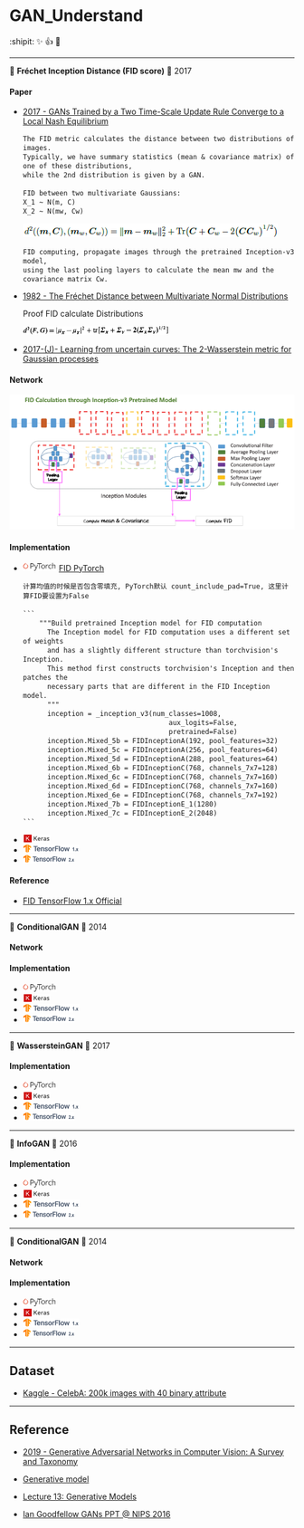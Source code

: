 # GAN_Understand

:shipit: :sparkles: :+1: :clap:

********

:watermelon:  **Fréchet Inception Distance (FID score)**   :date:   2017

#### Paper

- [2017 - GANs Trained by a Two Time-Scale Update Rule Converge to a Local Nash Equilibrium](https://arxiv.org/pdf/1706.08500)

      The FID metric calculates the distance between two distributions of images.
      Typically, we have summary statistics (mean & covariance matrix) of one of these distributions, 
      while the 2nd distribution is given by a GAN.

      FID between two multivariate Gaussians:
      X_1 ~ N(m, C) 
      X_2 ~ N(mw, Cw)

   <img src="../README/images/fid.png">  

      FID computing, propagate images through the pretrained Inception-v3 model, 
      using the last pooling layers to calculate the mean mw and the covariance matrix Cw.

- [1982 - The Fréchet Distance between Multivariate Normal Distributions](https://core.ac.uk/download/pdf/82269844.pdf)

   Proof FID calculate Distributions
    
   <img src="../README/images/fid_formula.png" height="15"> 

- [2017-(J)- Learning from uncertain curves: The 2-Wasserstein metric for Gaussian processes](https://papers.nips.cc/paper/7149-learning-from-uncertain-curves-the-2-wasserstein-metric-for-gaussian-processes.pdf)

#### Network 

   <img src="../README/images/fidcalc.png"> 

#### Implementation 
<!-- - ![tf1](README/images/tf1.png)  [DCGAN tensorflow Official](https://github.com/tensorflow/docs-l10n/blob/master/site/zh-cn/tutorials/generative/dcgan.ipynb) -->

- <img src="../README/images/pytorch.png" height="15">  [FID PyTorch](https://github.com/mseitzer/pytorch-fid)

      计算均值的时候是否包含零填充, PyTorch默认 count_include_pad=True, 这里计算FID要设置为False

      ```
          """Build pretrained Inception model for FID computation
            The Inception model for FID computation uses a different set of weights
            and has a slightly different structure than torchvision's Inception.
            This method first constructs torchvision's Inception and then patches the
            necessary parts that are different in the FID Inception model.
            """
            inception = _inception_v3(num_classes=1008,
                                          aux_logits=False,
                                          pretrained=False)
            inception.Mixed_5b = FIDInceptionA(192, pool_features=32)
            inception.Mixed_5c = FIDInceptionA(256, pool_features=64)
            inception.Mixed_5d = FIDInceptionA(288, pool_features=64)
            inception.Mixed_6b = FIDInceptionC(768, channels_7x7=128)
            inception.Mixed_6c = FIDInceptionC(768, channels_7x7=160)
            inception.Mixed_6d = FIDInceptionC(768, channels_7x7=160)
            inception.Mixed_6e = FIDInceptionC(768, channels_7x7=192)
            inception.Mixed_7b = FIDInceptionE_1(1280)
            inception.Mixed_7c = FIDInceptionE_2(2048)
      ```


- <img src="../README/images/keras.png" height="15">

- <img src="../README/images/tf1.png" height="15">

- <img src="../README/images/tf2.png" height="15">   


#### Reference 

- [FID TensorFlow 1.x Official](https://github.com/bioinf-jku/TTUR)


********

:lemon:  **ConditionalGAN**   :date:    2014

#### Network 

#### Implementation 

- <img src="./README/images/pytorch.png" height="15">

- <img src="./README/images/keras.png" height="15">

- <img src="./README/images/tf1.png" height="15">

- <img src="./README/images/tf2.png" height="15">   

********

:lemon:  **WassersteinGAN**   :date:    2017

#### Implementation 

- <img src="./README/images/pytorch.png" height="15">

- <img src="./README/images/keras.png" height="15">

- <img src="./README/images/tf1.png" height="15">

- <img src="./README/images/tf2.png" height="15">   

********

:lemon:  **InfoGAN**   :date:    2016

#### Implementation 

- <img src="./README/images/pytorch.png" height="15">

- <img src="./README/images/keras.png" height="15">

- <img src="./README/images/tf1.png" height="15">

- <img src="./README/images/tf2.png" height="15">   

********

:lemon:  **ConditionalGAN**   :date:    2014

#### Network 

#### Implementation 

- <img src="./README/images/pytorch.png" height="15">

- <img src="./README/images/keras.png" height="15">

- <img src="./README/images/tf1.png" height="15">

- <img src="./README/images/tf2.png" height="15">   

********

## Dataset

- [Kaggle - CelebA: 200k images with 40 binary attribute](https://www.kaggle.com/jessicali9530/celeba-dataset/data#)

********

## Reference

- [2019 - Generative Adversarial Networks in Computer Vision: A Survey and Taxonomy](https://arxiv.org/pdf/1906.01529.pdf)

- [Generative model](https://en.wikipedia.org/wiki/Generative_model)

- [Lecture 13: Generative Models](http://cs231n.stanford.edu/slides/2017/cs231n_2017_lecture13.pdf)

- [Ian Goodfellow GANs PPT @ NIPS 2016](http://www.iangoodfellow.com/slides/2016-12-04-NIPS.pdf)
